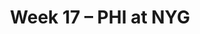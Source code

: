 ---
layout: game
title: Week 17 – PHI at NYG
season: 2014
game_id: 2014_17_PHI_NYG
away_team: PHI
home_team: NYG
---